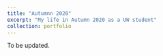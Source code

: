 ```yaml
---
title: "Autumnn 2020"
excerpt: "My life in Autumn 2020 as a UW student"
collection: portfolio
---
```


To be updated. 
